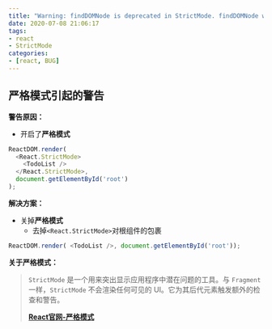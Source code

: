 ```yaml
---
title: "Warning: findDOMNode is deprecated in StrictMode. findDOMNode was passed an instance of Wave which is inside StrictMode. Instead, add a ref directly to the element you want to reference."
date: 2020-07-08 21:06:17
tags:
- react
- StrictMode
categories:
- [react, BUG]
---
```


##  严格模式引起的警告

**警告原因：**

* 开启了**严格模式**

```js
ReactDOM.render(
  <React.StrictMode>
    <TodoList />
  </React.StrictMode>,
  document.getElementById('root')
);
```

**解决方案：**

* 关掉**严格模式**
  * 去掉`<React.StrictMode>`对根组件的包裹

```js
ReactDOM.render( <TodoList />, document.getElementById('root'));
```

**关于严格模式：**

> `StrictMode` 是一个用来突出显示应用程序中潜在问题的工具。与 `Fragment` 一样，`StrictMode` 不会渲染任何可见的 UI。它为其后代元素触发额外的检查和警告。 
>
> **[React官网-严格模式]( https://zh-hans.reactjs.org/docs/strict-mode.html#gatsby-focus-wrapper )**

